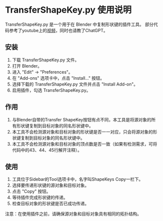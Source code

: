 # TransferShapeKey.py 使用说明

TransferShapeKey.py 是一个用于在 Blender 中复制形状键的插件工具。
部分代码参考了youtube上的[视频](https://www.youtube.com/watch?v=Q13pBes8Wfc&t=31s)，同时也请教了ChatGPT。

## 安装

1. 下载 TransferShapeKey.py 文件。
2. 打开 Blender。
3. 进入 "Edit" -> "Preferences"。
4. 在 "Add-ons" 选项卡中，点击 "Install..." 按钮。
5. 选择下载的 TransferShapeKey.py 文件并点击 "Install Add-on"。
6. 启用插件，勾选 TransferShapeKey.py。

## 作用

1. 与Blender自带的Transfer ShapeKey按钮有点不同，本工具是将源对象的所有形状键复制到目标对象的同名形状键中。
2. 本工具不会检测源对象和目标对象的形状键是否一一对应，只会将源对象的形状键复制到目标对象的同名形状键中。
3. 本工具不会检测源对象和目标对象的顶点数是否一致（如果有检测需求，可将代码中的43、44、45行解开注释）。

## 使用

1. 工具位于Sidebar的Tool选项卡中，名字叫ShapeKeys Copy一栏下。
2. 选择要传递形状键的源对象和目标对象。
3. 点击 "Copy" 按钮。
4. 等待插件完成形状键的传递。
5. 检查目标对象的形状键是否已成功传递。

注意：在使用插件之前，请确保源对象和目标对象具有相同的拓扑结构。
